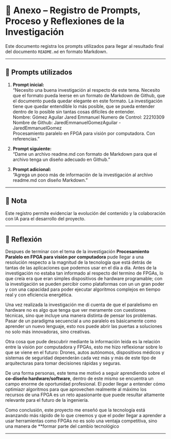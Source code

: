 # 📑 Anexo – Registro de Prompts, Proceso y Reflexiones de la Investigación 

Este documento registra los prompts utilizados para llegar al resultado final del documento `README.md` en formato Markdown.  

---

## 📝 Prompts utilizados  

1. **Prompt inicial:**  
   “Necesito una buena investigación al respecto de este tema. Necesito que el formato pueda leerse en un formato de Markdown de Github, que el documento pueda quedar elegante en este formato. La investigación tiene que quedar entendible lo más posible, que se pueda entender dentro de lo posible sin tantas cosas difíciles de entender.  
   Nombre: Gómez Aguilar Jared Emmanuel Numero de Control: 22210309  
   Nombre de Github: JaredEmmanuelGomezAguilar - JaredEmmanuelGomez  
   Procesamiento paralelo en FPGA para visión por computadora. Con referencias.”

2. **Prompt siguiente:**  
   “Dame un archivo readme.md con formato de Markdown para que el archivo tenga un diseño adecuado en Github.”

3. **Prompt adicional:**  
   “Agrega un poco más de información de la investigación al archivo readme.md con diseño Markdown.”

---

## 📌 Nota  

Este registro permite evidenciar la evolución del contenido y la colaboración con IA para el desarrollo del proyecto.  

---

## 🧠 Reflexión 

Despues de terminar con el tema de la investigación **Procesamiento Paralelo en FPGA para visión por computadora** pude llegar a una resolución respecto a la magnitud de la tecnología que está detrás de tantas de las aplicaciones que podemos usar en el día a día.
Antes de la investigación no estaba tan informado al respecto del termino de FPGAs, lo que creía era que eran simples dispositivos de hardware programable; con la investigación se pueden percibir como plataformas con un un gran poder y con una capacidad para poder ejecutar algoritmos complejos en tiempo real y con eficiencia energética. 

Una vez realizada la investigación me di cuenta de que el paralelismo en hardware no es algo que tenga que ver meramente con cuestiones técnicas, sino que incluye una manera distinta de pensar los problemas. Pasar de un paradigma secuencial a uno paralelo es básicamente como aprender un nuevo lenguaje, esto nos puede abrir las puertas a soluciones no solo más innovadoras, sino creativas.

Otra cosa que pude descubrir mediante la información leida es la relación entre la visión por computadora y FPGAs, esto me hizo reflexionar sobre lo que se viene en el futuro: Drones, autos autónomos, dispositivos médicos y sistemas de seguridad dependerán cada vez más y más de este tipo de arquitecturas para tomar decisiones rápidas y seguras.

De una forma personas, este tema me motivó a seguir aprendiendo sobre el **co-diseño hardware/software**, dentro de este mismo se encuentra un campo enorme de oportunidad profesional. El poder llegar a entender cómo optimiazr algoritmos para que aprovechen realmente al máximo los recursos de una FPGA es un reto apasionante que puede resultar altamente relevante para el futuro de la ingeniería.

Como conclusión, este proyecto me enseñó que la tecnología está avanzando más rápido de lo que creemos y que el poder llegar a aprender a usar herramientas como FPGAs no es solo una ventaja competitiva, sino una manera de **formar parte del cambio tecnológico

---
